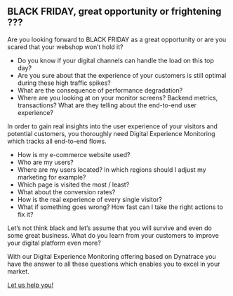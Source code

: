## BLACK FRIDAY, great opportunity or frightening ???

Are you looking forward to BLACK FRIDAY as a great opportunity or are you scared that your webshop won’t hold it?

- Do you know if your digital channels can handle the load on this top day?
- Are you sure about that the experience of your customers is still optimal during these high traffic spikes?
- What are the consequence of performance degradation?
- Where are you looking at on your monitor screens? Backend metrics, transactions? What are they telling about the end-to-end user experience?

In order to gain real insights into the user experience of your visitors and potential customers, you thoroughly need Digital Experience Monitoring which tracks all end-to-end flows.

- How is my e-commerce website used?
- Who are my users?
- Where are my users located? In which regions should I adjust my marketing for example?
- Which page is visited the most / least? 
- What about the conversion rates? 
- How is the real experience of every single visitor?
- What if something goes wrong? How fast can I take the right actions to fix it?

Let’s not think black and let’s assume that you will survive and even do some great business. What do you learn from your customers to improve your digital platform even more?

With our Digital Experience Monitoring offering based on Dynatrace you have the answer to all these questions which enables you to excel in your market.

[Let us help you!](https://www.realdolmen.com/en/solution/dynatrace-for-performance-management)
